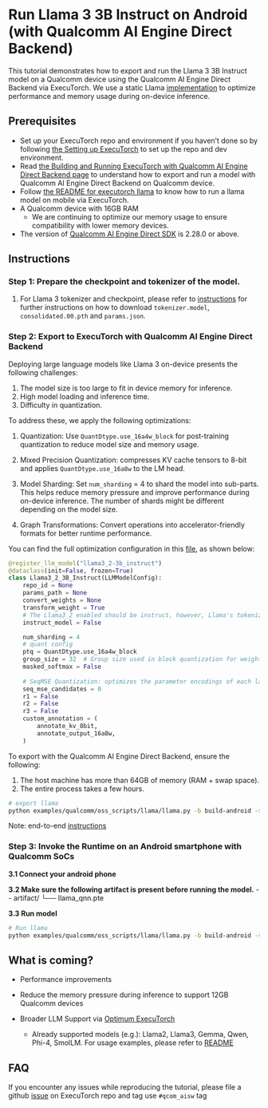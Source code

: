 # Run Llama 3 3B Instruct on Android (with Qualcomm AI Engine Direct Backend)

This tutorial demonstrates how to export and run the Llama 3 3B Instruct model on a Qualcomm device using the Qualcomm AI Engine Direct Backend via ExecuTorch.
We use a static Llama [implementation](https://github.com/pytorch/executorch/blob/main/examples/qualcomm/oss_scripts/llama/model/static_llama.py) to optimize performance and memory usage during on-device inference.

## Prerequisites

- Set up your ExecuTorch repo and environment if you haven’t done so by following [the Setting up ExecuTorch](../getting-started-setup.rst) to set up the repo and dev environment.
- Read [the Building and Running ExecuTorch with Qualcomm AI Engine Direct Backend page](../backends-qualcomm.md) to understand how to export and run a model with Qualcomm AI Engine Direct Backend on Qualcomm device.
- Follow [the README for executorch llama](https://github.com/pytorch/executorch/tree/main/examples/models/llama) to know how to run a llama model on mobile via ExecuTorch.
- A Qualcomm device with 16GB RAM
  - We are continuing to optimize our memory usage to ensure compatibility with lower memory devices.
- The version of [Qualcomm AI Engine Direct SDK](https://developer.qualcomm.com/software/qualcomm-ai-engine-direct-sdk) is 2.28.0 or above.

## Instructions

### Step 1: Prepare the checkpoint and tokenizer of the model.
1. For Llama 3 tokenizer and checkpoint, please refer to [instructions](https://www.llama.com/models/llama-3) for further instructions on how to download `tokenizer.model`, `consolidated.00.pth` and `params.json`.

### Step 2: Export to ExecuTorch with Qualcomm AI Engine Direct Backend
Deploying large language models like Llama 3 on-device presents the following challenges:

1. The model size is too large to fit in device memory for inference.
2. High model loading and inference time.
3. Difficulty in quantization.

To address these, we apply the following optimizations:

1. Quantization: Use `QuantDtype.use_16a4w_block` for post-training quantization to reduce model size and memory usage.

2. Mixed Precision Quantization: compresses KV cache tensors to 8-bit and applies `QuantDtype.use_16a8w` to the LM head.

3. Model Sharding: Set `num_sharding` = 4 to shard the model into sub-parts. This helps reduce memory pressure and improve performance during on-device inference. The number of shards might be different depending on the model size.

4. Graph Transformations: Convert operations into accelerator-friendly formats for better runtime performance.

You can find the full optimization configuration in this [file](https://github.com/pytorch/executorch/blob/main/examples/qualcomm/oss_scripts/llama/__init__.py), as shown below:

``` python
@register_llm_model("llama3_2-3b_instruct")
@dataclass(init=False, frozen=True)
class Llama3_2_3B_Instruct(LLMModelConfig):
    repo_id = None
    params_path = None
    convert_weights = None
    transform_weight = True
    # The Llama3_2 enabled should be instruct, however, Llama's tokenizer does not provide utility to apply chat template.
    instruct_model = False

    num_sharding = 4
    # quant config
    ptq = QuantDtype.use_16a4w_block
    group_size = 32  # Group size used in block quantization for weight quantization. Will only be used when ptq = 16a4w_block
    masked_softmax = False
  
    # SeqMSE Quantization: optimizes the parameter encodings of each layer of a model individually to minimize the difference between the layer’s original and quantized outputs. (Implementation details: ./backends/qualcomm/_passes/seq_mse.py) In this configuration, we set `seq_mse_candidates` = 0, which means SeqMSE quantization is not applied.
    seq_mse_candidates = 0
    r1 = False
    r2 = False
    r3 = False
    custom_annotation = (
        annotate_kv_8bit,
        annotate_output_16a8w,
    )
```


To export with the Qualcomm AI Engine Direct Backend, ensure the following:

1. The host machine has more than 64GB of memory (RAM + swap space).
2. The entire process takes a few hours.

```bash
# export llama
python examples/qualcomm/oss_scripts/llama/llama.py -b build-android -s ${SERIAL_NUM} -m ${SOC_MODEL} --checkpoint consolidated.00.pth --params params.json --tokenizer_model tokenizer.model --decoder_model llama3_2-3b_instruct --model_mode kv --max_seq_len 1024 --prompt "I would like to learn python, could you teach me with a simple example?" --tasks wikitext --limit 1 --compile_only
```
Note: end-to-end [instructions](https://github.com/pytorch/executorch/blob/main/examples/qualcomm/oss_scripts/llama/README.md)

### Step 3: Invoke the Runtime on an Android smartphone with Qualcomm SoCs
**3.1 Connect your android phone**

**3.2 Make sure the following artifact is present before running the model.**
-- artifact/
   └── llama_qnn.pte

**3.3 Run model**
```bash
# Run llama
python examples/qualcomm/oss_scripts/llama/llama.py -b build-android -s ${SERIAL_NUM} -m ${SOC_MODEL} --checkpoint consolidated.00.pth --params params.json --tokenizer_model tokenizer.model --decoder_model llama3_2-3b_instruct --model_mode kv --max_seq_len 1024 --prompt "I would like to learn python, could you teach me with a simple example?" --tasks wikitext --limit 1 --pre_gen_pte ${PATH_TO_ARTIFACT}
```

## What is coming?
- Performance improvements
- Reduce the memory pressure during inference to support 12GB Qualcomm devices
- Broader LLM Support via [Optimum ExecuTorch](https://github.com/huggingface/optimum-executorch?tab=readme-ov-file#llms-large-language-models)

  - Already supported models (e.g.): Llama2, Llama3, Gemma, Qwen, Phi-4, SmolLM. For usage examples, please refer to [README](https://github.com/pytorch/executorch/blob/main/examples/qualcomm/oss_scripts/llama/README.md)

## FAQ

If you encounter any issues while reproducing the tutorial, please file a github
[issue](https://github.com/pytorch/executorch/issues) on ExecuTorch repo and tag use `#qcom_aisw` tag